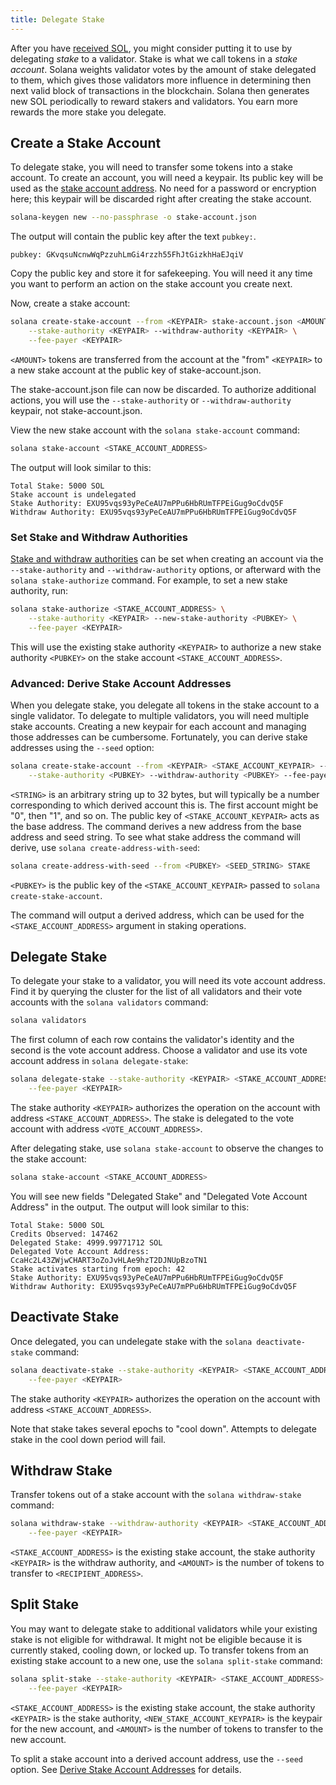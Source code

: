```yaml
---
title: Delegate Stake
---
```


After you have [received SOL](transfer-tokens.md), you might consider putting it to use by delegating _stake_ to a validator. Stake is what we call tokens in a _stake account_. Solana weights validator votes by the amount of stake delegated to them, which gives those validators more influence in determining then next valid block of transactions in the blockchain. Solana then generates new SOL periodically to reward stakers and validators. You earn more rewards the more stake you delegate.

## Create a Stake Account
To delegate stake, you will need to transfer some tokens into a stake account. To create an account, you will need a keypair. Its public key will be used as the [stake account address](../staking/stake-accounts.md#account-address). No need for a password or encryption here; this keypair will be discarded right after creating the stake account.

```bash
solana-keygen new --no-passphrase -o stake-account.json
```

The output will contain the public key after the text `pubkey:`.

```text
pubkey: GKvqsuNcnwWqPzzuhLmGi4rzzh55FhJtGizkhHaEJqiV
```

Copy the public key and store it for safekeeping. You will need it any time you want to perform an action on the stake account you create next.

Now, create a stake account:

```bash
solana create-stake-account --from <KEYPAIR> stake-account.json <AMOUNT> \
    --stake-authority <KEYPAIR> --withdraw-authority <KEYPAIR> \
    --fee-payer <KEYPAIR>
```

`<AMOUNT>` tokens are transferred from the account at the "from" `<KEYPAIR>` to a new stake account at the public key of stake-account.json.

The stake-account.json file can now be discarded. To authorize additional actions, you will use the `--stake-authority` or `--withdraw-authority` keypair, not stake-account.json.

View the new stake account with the `solana stake-account` command:

```bash
solana stake-account <STAKE_ACCOUNT_ADDRESS>
```

The output will look similar to this:

```text
Total Stake: 5000 SOL
Stake account is undelegated
Stake Authority: EXU95vqs93yPeCeAU7mPPu6HbRUmTFPEiGug9oCdvQ5F
Withdraw Authority: EXU95vqs93yPeCeAU7mPPu6HbRUmTFPEiGug9oCdvQ5F
```

### Set Stake and Withdraw Authorities
[Stake and withdraw authorities](../staking/stake-accounts.md#understanding-account-authorities) can be set when creating an account via the `--stake-authority` and `--withdraw-authority` options, or afterward with the `solana stake-authorize` command. For example, to set a new stake authority, run:

```bash
solana stake-authorize <STAKE_ACCOUNT_ADDRESS> \
    --stake-authority <KEYPAIR> --new-stake-authority <PUBKEY> \
    --fee-payer <KEYPAIR>
```

This will use the existing stake authority `<KEYPAIR>` to authorize a new stake authority `<PUBKEY>` on the stake account `<STAKE_ACCOUNT_ADDRESS>`.

### Advanced: Derive Stake Account Addresses

When you delegate stake, you delegate all tokens in the stake account to a single validator. To delegate to multiple validators, you will need multiple stake accounts. Creating a new keypair for each account and managing those addresses can be cumbersome. Fortunately, you can derive stake addresses using the `--seed` option:

```bash
solana create-stake-account --from <KEYPAIR> <STAKE_ACCOUNT_KEYPAIR> --seed <STRING> <AMOUNT> \
    --stake-authority <PUBKEY> --withdraw-authority <PUBKEY> --fee-payer <KEYPAIR>
```

`<STRING>` is an arbitrary string up to 32 bytes, but will typically be a number corresponding to which derived account this is. The first account might be "0", then "1", and so on. The public key of `<STAKE_ACCOUNT_KEYPAIR>` acts as the base address. The command derives a new address from the base address and seed string. To see what stake address the command will derive, use `solana create-address-with-seed`:

```bash
solana create-address-with-seed --from <PUBKEY> <SEED_STRING> STAKE
```

`<PUBKEY>` is the public key of the `<STAKE_ACCOUNT_KEYPAIR>` passed to `solana create-stake-account`.

The command will output a derived address, which can be used for the `<STAKE_ACCOUNT_ADDRESS>` argument in staking operations.

## Delegate Stake

To delegate your stake to a validator, you will need its vote account address. Find it by querying the cluster for the list of all validators and their vote accounts with the `solana validators` command:

```bash
solana validators
```

The first column of each row contains the validator's identity and the second is the vote account address. Choose a validator and use its vote account address in `solana delegate-stake`:

```bash
solana delegate-stake --stake-authority <KEYPAIR> <STAKE_ACCOUNT_ADDRESS> <VOTE_ACCOUNT_ADDRESS> \
    --fee-payer <KEYPAIR>
```

The stake authority `<KEYPAIR>` authorizes the operation on the account with address `<STAKE_ACCOUNT_ADDRESS>`. The stake is delegated to the vote account with address `<VOTE_ACCOUNT_ADDRESS>`.

After delegating stake, use `solana stake-account` to observe the changes to the stake account:

```bash
solana stake-account <STAKE_ACCOUNT_ADDRESS>
```

You will see new fields "Delegated Stake" and "Delegated Vote Account Address" in the output. The output will look similar to this:

```text
Total Stake: 5000 SOL
Credits Observed: 147462
Delegated Stake: 4999.99771712 SOL
Delegated Vote Account Address: CcaHc2L43ZWjwCHART3oZoJvHLAe9hzT2DJNUpBzoTN1
Stake activates starting from epoch: 42
Stake Authority: EXU95vqs93yPeCeAU7mPPu6HbRUmTFPEiGug9oCdvQ5F
Withdraw Authority: EXU95vqs93yPeCeAU7mPPu6HbRUmTFPEiGug9oCdvQ5F
```

## Deactivate Stake

Once delegated, you can undelegate stake with the `solana deactivate-stake` command:

```bash
solana deactivate-stake --stake-authority <KEYPAIR> <STAKE_ACCOUNT_ADDRESS> \
    --fee-payer <KEYPAIR>
```

The stake authority `<KEYPAIR>` authorizes the operation on the account with address `<STAKE_ACCOUNT_ADDRESS>`.

Note that stake takes several epochs to "cool down". Attempts to delegate stake in the cool down period will fail.

## Withdraw Stake

Transfer tokens out of a stake account with the `solana withdraw-stake` command:

```bash
solana withdraw-stake --withdraw-authority <KEYPAIR> <STAKE_ACCOUNT_ADDRESS> <RECIPIENT_ADDRESS> <AMOUNT> \
    --fee-payer <KEYPAIR>
```

`<STAKE_ACCOUNT_ADDRESS>` is the existing stake account, the stake authority `<KEYPAIR>` is the withdraw authority, and `<AMOUNT>` is the number of tokens to transfer to `<RECIPIENT_ADDRESS>`.

## Split Stake

You may want to delegate stake to additional validators while your existing stake is not eligible for withdrawal. It might not be eligible because it is currently staked, cooling down, or locked up. To transfer tokens from an existing stake account to a new one, use the `solana split-stake` command:

```bash
solana split-stake --stake-authority <KEYPAIR> <STAKE_ACCOUNT_ADDRESS> <NEW_STAKE_ACCOUNT_KEYPAIR> <AMOUNT> \
    --fee-payer <KEYPAIR>
```

`<STAKE_ACCOUNT_ADDRESS>` is the existing stake account, the stake authority `<KEYPAIR>` is the stake authority, `<NEW_STAKE_ACCOUNT_KEYPAIR>` is the keypair for the new account, and `<AMOUNT>` is the number of tokens to transfer to the new account.

To split a stake account into a derived account address, use the `--seed` option. See [Derive Stake Account Addresses](#advanced-derive-stake-account-addresses) for details.
